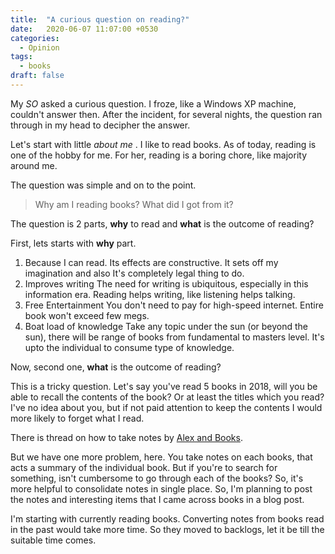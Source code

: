 ```yaml
---
title:  "A curious question on reading?"
date:   2020-06-07 11:07:00 +0530
categories:
  - Opinion
tags:
  - books
draft: false
---
```


My *SO* asked a curious question. I froze, like a Windows XP machine, couldn't answer then. After the incident, for several nights, the question ran through in my head to decipher the answer.


Let's start with little *about me* . I like to read books.  As of today, reading is one of the hobby for me. For her, reading is a boring chore, like majority around me.

The question was simple and on to the point.

> Why am I reading books? What did I got from it?


The question is 2 parts, **why** to read and **what** is the outcome of reading?

First, lets starts with **why** part.

1. Because I can read.
	Its effects are constructive.  It sets off my imagination and also It's completely legal thing to do.
2. Improves writing
	The need for writing is ubiquitous, especially in this information era. Reading helps writing, like listening helps talking.
3. Free Entertainment
	You don't need to pay for high-speed internet. Entire book won't exceed few megs.
4. Boat load of knowledge
	Take any topic under the sun (or beyond the sun), there will be range of books from fundamental to masters level. It's upto the individual to consume type of knowledge.


Now, second one, **what** is the outcome of reading?

This is a tricky question. Let's say you've read 5 books in 2018, will you be able to recall the contents of the book? Or at least the titles which you read? I've no idea about you, but if not paid attention to keep the contents I would more likely to forget what I read.

There is thread on how to take notes by [Alex and Books](https://twitter.com/AlexAndBooks_/status/1310431223039307776).

But we have one more problem, here. You take notes on each books, that acts a summary of the individual book. But if you're to search for something, isn't cumbersome to go through each of the books?   So, it's more helpful to consolidate notes in single place. So, I'm planning to post the notes and interesting items that I came across books in a blog post.

I'm starting with currently reading books. Converting notes from books read in the past would take more time. So they moved to backlogs, let it be till the suitable time comes.
